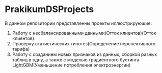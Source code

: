 # PrakikumDSProjects
В данном репозитории представленны проекты иллюстрирующие:  
1. Работу с несбалансированными данными(Отток клиентов)(Отток клиентов)
2. Проверку статистических гипотез(Определение перспективного тарифа)
3. Работу с созданием новых признаков из данных, сборкой разных таблиц в одну, а также с моделью градиентного бустинга LightGBM(Уменьшение потребления электроэнергии)

